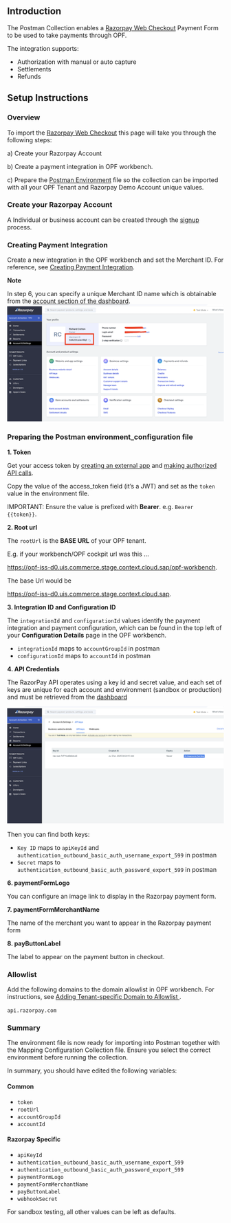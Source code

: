 ## Introduction

The Postman Collection enables a [Razorpay Web Checkout](https://razorpay.com/docs/payments/payment-gateway/web-integration/standard/) Payment Form to be used to take payments through OPF. 

The integration supports:

* Authorization with manual or auto capture
* Settlements
* Refunds


## Setup Instructions

### Overview
To import the [Razorpay Web Checkout](mapping_configuration.json) this page will take you through the following steps:

a) Create your Razorpay Account

b) Create a payment integration in OPF workbench.

c) Prepare the [Postman Environment](environment_configuration.json) file so the collection can be imported with all your OPF Tenant and Razorpay Demo Account unique values. 


### Create your Razorpay Account

A Individual or business account can be created through the [signup](https://dashboard.razorpay.com/signup) process.


### Creating Payment Integration
Create a new integration in the OPF workbench and set the Merchant ID. For reference, see [Creating Payment Integration](https://help.sap.com/docs/OPEN_PAYMENT_FRAMEWORK/3580ff1b17144b8780c055bbb7c2bed3/20a64f954df1425391757759011e7e6b.html).

**Note**

In step 6, you can specify a unique Merchant ID name which is obtainable from the [account section of the dashboard](https://dashboard.razorpay.com/app/account-settings).
![](images/razorpay-merchant-id.png)



### Preparing the Postman environment_configuration file

**1. Token**

Get your access token by [creating an external app](https://help.sap.com/docs/OPEN_PAYMENT_FRAMEWORK/8ccca5bb539a49258e924b467ee4e1c2/d927d21974fe4b368e063f72733bf0fe.html) and [making authorized API calls](https://help.sap.com/docs/OPEN_PAYMENT_FRAMEWORK/8ccca5bb539a49258e924b467ee4e1c2/40c792e66e2942209dc853a43533d78d.html).

Copy the value of the access_token field (it’s a JWT) and set as the ``token`` value in the environment file.

IMPORTANT: Ensure the value is prefixed with **Bearer**. e.g. ``Bearer {{token}}``.

**2. Root url**

The ``rootUrl`` is the **BASE URL** of your OPF tenant.

E.g. if your workbench/OPF cockpit url was this …

<https://opf-iss-d0.uis.commerce.stage.context.cloud.sap/opf-workbench>.

The base Url would be

https://opf-iss-d0.uis.commerce.stage.context.cloud.sap.


**3. Integration ID and Configuration ID**

The ``integrationId`` and ``configurationId`` values identify the payment integration and payment configuration, which can be found in the top left of your **Configuration Details** page in the OPF workbench.

* ``integrationId`` maps to ``accountGroupId`` in postman
* ``configurationId`` maps to ``accountId`` in postman

**4. API Credentials**

The RazorPay API operates using a key id and secret value, and each set of keys are unique for each account and environment (sandbox or production) and must be retrieved from the [dashboard](https://dashboard.razorpay.com/app/website-app-settings/api-keys)

![](images/razorpay-apikey.png)

Then you can find both keys:

* ``Key ID`` maps to ``apiKeyId`` and ``authentication_outbound_basic_auth_username_export_599`` in postman
* ``Secret`` maps to ``authentication_outbound_basic_auth_password_export_599`` in postman

**6. paymentFormLogo**

You can configure an image link to display in the Razorpay payment form.

**7. paymentFormMerchantName**

The name of the merchant you want to appear in the Razorpay payment form

**8. payButtonLabel**

The label to appear on the payment button in checkout.




### Allowlist
Add the following domains to the domain allowlist in OPF workbench. For instructions, see [Adding Tenant-specific Domain to Allowlist
](https://help.sap.com/docs/OPEN_PAYMENT_FRAMEWORK/3580ff1b17144b8780c055bbb7c2bed3/a6836485b4494cfaad4033b4ee7a9c64.html).

``api.razorpay.com``


### Summary

The environment file is now ready for importing into Postman together with the Mapping Configuration Collection file. Ensure you select the correct environment before running the collection.

In summary, you should have edited the following variables: 

#### Common
- ``token``
- ``rootUrl``
- ``accountGroupId``
- ``accountId``

#### Razorpay Specific
- ``apiKeyId``
- ``authentication_outbound_basic_auth_username_export_599``
- ``authentication_outbound_basic_auth_password_export_599``
- ``paymentFormLogo``
- ``paymentFormMerchantName``
- ``payButtonLabel``
- ``webhookSecret``
  
For sandbox testing, all other values can be left as defaults.  

